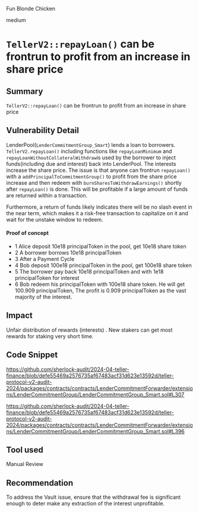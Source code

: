 Fun Blonde Chicken

medium

# `TellerV2::repayLoan()` can be frontrun to profit from an increase in share price

## Summary
`TellerV2::repayLoan()` can be frontrun to profit from an increase in share price
## Vulnerability Detail
LenderPool(`LenderCommitmentGroup_Smart`) lends a loan to borrowers. `TellerV2.repayLoan()` including functions like `repayLoanMinimum` and `repayLoanWithoutCollateralWithdraw`is used by the borrower to inject funds(including due and interest) back into LenderPool. The interests increase the share price.
The issue is that anyone can frontrun `repayLoan()` with a `addPrincipalToCommitmentGroup()` to profit from the share price increase and then redeem with `burnSharesToWithdrawEarnings()` shortly after `repayLoan()` is done. This will be profitable if a large amount of funds are returned within a transaction.

Furthermore, a return of funds likely indicates there will be no slash event in the near term, which makes it a risk-free transaction to capitalize on it and wait for the unstake window to redeem.
#### Proof of concept
- 1 Alice deposit 10e18 principalToken in the pool, get 10e18 share token
- 2 A borrower borrows 10e18 principalToken
- 3 After a Payment Cycle
- 4 Bob deposit 100e18 principalToken in the pool, get 100e18 share token
- 5 The borrower pay back 10e18 principalToken and with 1e18 principalToken for interest
- 6 Bob redeem his principalToken with 100e18 share token. He will get 100.909 principalToken,
The profit is 0.909 principalToken as the vast majority of the interest.

## Impact
Unfair distribution of rewards (interests) . New stakers can get most rewards for staking very short time.

## Code Snippet
https://github.com/sherlock-audit/2024-04-teller-finance/blob/defe55469a2576735af67483acf31d623e13592d/teller-protocol-v2-audit-2024/packages/contracts/contracts/LenderCommitmentForwarder/extensions/LenderCommitmentGroup/LenderCommitmentGroup_Smart.sol#L307

https://github.com/sherlock-audit/2024-04-teller-finance/blob/defe55469a2576735af67483acf31d623e13592d/teller-protocol-v2-audit-2024/packages/contracts/contracts/LenderCommitmentForwarder/extensions/LenderCommitmentGroup/LenderCommitmentGroup_Smart.sol#L396
## Tool used

Manual Review

## Recommendation
To address the Vault issue, ensure that the withdrawal fee is significant enough to deter make any extraction of the interest unprofitable.
